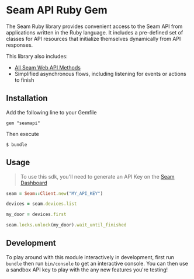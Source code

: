 # Seam API Ruby Gem

The Seam Ruby library provides convenient access to the Seam API from applications written
in the Ruby language. It includes a pre-defined set of classes for API resources that
initialize themselves dynamically from API responses.

This library also includes:

- [All Seam Web API Methods](https://docs.seam.co/latest/api-endpoints/overview)
- Simplified asynchronous flows, including listening for events or actions to finish

## Installation

Add the following line to your Gemfile

    gem "seamapi"

Then execute

    $ bundle

## Usage

> To use this sdk, you'll need to generate an API Key on the [Seam Dashboard](https://dashboard.getseam.com)

```ruby
seam = Seam::Client.new("MY_API_KEY")

devices = seam.devices.list

my_door = devices.first

seam.locks.unlock(my_door).wait_until_finished

```

## Development

To play around with this module interactively in development, first run `bundle`
then run `bin/console` to get an interactive console. You can then use a sandbox
API key to play with the any new features you're testing!
